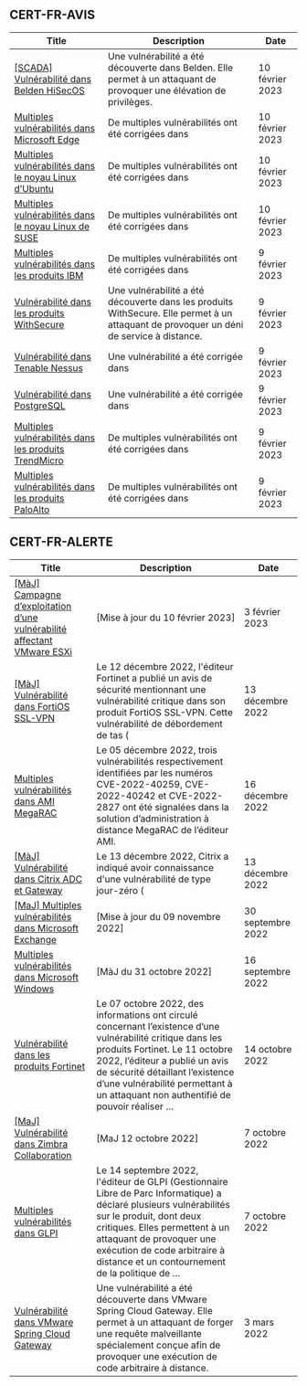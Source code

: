 
## CERT-FR-AVIS
|Title|Description|Date|
|---|---|---|
| [[SCADA] Vulnérabilité dans Belden HiSecOS](https://www.cert.ssi.gouv.fr/avis/CERTFR-2023-AVI-0114/) | Une vulnérabilité a été découverte dans Belden. Elle permet à un attaquant de provoquer une élévation de privilèges. | 10 février 2023 |
| [Multiples vulnérabilités dans Microsoft Edge](https://www.cert.ssi.gouv.fr/avis/CERTFR-2023-AVI-0113/) | De multiples vulnérabilités ont été corrigées dans  | 10 février 2023 |
| [Multiples vulnérabilités dans le noyau Linux d’Ubuntu](https://www.cert.ssi.gouv.fr/avis/CERTFR-2023-AVI-0112/) | De multiples vulnérabilités ont été corrigées dans  | 10 février 2023 |
| [Multiples vulnérabilités dans le noyau Linux de SUSE](https://www.cert.ssi.gouv.fr/avis/CERTFR-2023-AVI-0111/) | De multiples vulnérabilités ont été corrigées dans  | 10 février 2023 |
| [Multiples vulnérabilités dans les produits IBM](https://www.cert.ssi.gouv.fr/avis/CERTFR-2023-AVI-0110/) | De multiples vulnérabilités ont été corrigées dans  | 9 février 2023 |
| [Vulnérabilité dans les produits WithSecure](https://www.cert.ssi.gouv.fr/avis/CERTFR-2023-AVI-0109/) | Une vulnérabilité a été découverte dans les produits WithSecure. Elle permet à un attaquant de provoquer un déni de service à distance. | 9 février 2023 |
| [Vulnérabilité dans Tenable Nessus](https://www.cert.ssi.gouv.fr/avis/CERTFR-2023-AVI-0108/) | Une vulnérabilité a été corrigée dans  | 9 février 2023 |
| [Vulnérabilité dans PostgreSQL](https://www.cert.ssi.gouv.fr/avis/CERTFR-2023-AVI-0107/) | Une vulnérabilité a été corrigée dans  | 9 février 2023 |
| [Multiples vulnérabilités dans les produits TrendMicro](https://www.cert.ssi.gouv.fr/avis/CERTFR-2023-AVI-0106/) | De multiples vulnérabilités ont été corrigées dans  | 9 février 2023 |
| [Multiples vulnérabilités dans les produits PaloAlto](https://www.cert.ssi.gouv.fr/avis/CERTFR-2023-AVI-0105/) | De multiples vulnérabilités ont été corrigées dans  | 9 février 2023 |
## CERT-FR-ALERTE
|Title|Description|Date|
|---|---|---|
| [[MàJ] Campagne d’exploitation d’une vulnérabilité affectant VMware ESXi](https://www.cert.ssi.gouv.fr/alerte/CERTFR-2023-ALE-015/) | [Mise à jour du 10 février 2023] | 3 février 2023 |
| [[MàJ] Vulnérabilité dans FortiOS SSL-VPN](https://www.cert.ssi.gouv.fr/alerte/CERTFR-2022-ALE-012/) | Le 12 décembre 2022, l'éditeur Fortinet a publié un avis de sécurité mentionnant une vulnérabilité critique dans son produit FortiOS SSL-VPN. Cette vulnérabilité de débordement de tas ( | 13 décembre 2022 |
| [Multiples vulnérabilités dans AMI MegaRAC](https://www.cert.ssi.gouv.fr/alerte/CERTFR-2022-ALE-014/) | Le 05 décembre 2022, trois vulnérabilités respectivement identifiées par les numéros CVE-2022-40259, CVE-2022-40242 et CVE-2022-2827 ont été signalées dans la solution d’administration à distance MegaRAC de l’éditeur AMI. | 16 décembre 2022 |
| [[MàJ] Vulnérabilité dans Citrix ADC et Gateway](https://www.cert.ssi.gouv.fr/alerte/CERTFR-2022-ALE-013/) | Le 13 décembre 2022, Citrix a indiqué avoir connaissance d'une vulnérabilité de type jour-zéro ( | 13 décembre 2022 |
| [[MaJ] Multiples vulnérabilités dans Microsoft Exchange](https://www.cert.ssi.gouv.fr/alerte/CERTFR-2022-ALE-008/) | [Mise à jour du 09 novembre 2022] | 30 septembre 2022 |
| [Multiples vulnérabilités dans Microsoft Windows](https://www.cert.ssi.gouv.fr/alerte/CERTFR-2022-ALE-007/) | [MàJ du 31 octobre 2022] | 16 septembre 2022 |
| [Vulnérabilité dans les produits Fortinet](https://www.cert.ssi.gouv.fr/alerte/CERTFR-2022-ALE-011/) | Le 07 octobre 2022, des informations ont circulé concernant l’existence d’une vulnérabilité critique dans les produits Fortinet. Le 11 octobre 2022, l’éditeur a publié un avis de sécurité détaillant l’existence d’une vulnérabilité permettant à un attaquant non authentifié de pouvoir réaliser … | 14 octobre 2022 |
| [[MaJ] Vulnérabilité dans Zimbra Collaboration](https://www.cert.ssi.gouv.fr/alerte/CERTFR-2022-ALE-009/) | [MaJ 12 octobre 2022]  | 7 octobre 2022 |
| [Multiples vulnérabilités dans GLPI](https://www.cert.ssi.gouv.fr/alerte/CERTFR-2022-ALE-010/) | Le 14 septembre 2022, l'éditeur de GLPI (Gestionnaire Libre de Parc Informatique) a déclaré plusieurs vulnérabilités sur le produit, dont deux critiques. Elles permettent à un attaquant de provoquer une exécution de code arbitraire à distance et un contournement de la politique de … | 7 octobre 2022 |
| [Vulnérabilité dans VMware Spring Cloud Gateway](https://www.cert.ssi.gouv.fr/alerte/CERTFR-2022-ALE-002/) | Une vulnérabilité a été découverte dans VMware Spring Cloud Gateway. Elle permet à un attaquant de forger une requête malveillante spécialement conçue afin de provoquer une exécution de code arbitraire à distance. | 3 mars 2022 |

